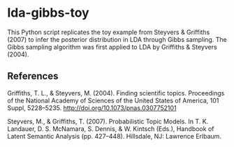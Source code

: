 # lda-gibbs-toy

This Python script replicates the toy example from Steyvers & Griffiths (2007) to infer the posterior distribution in LDA through Gibbs sampling.
The Gibbs sampling algorithm was first applied to LDA by Griffiths & Steyvers (2004).

## References

Griffiths, T. L., & Steyvers, M. (2004). Finding scientific topics. Proceedings of the National Academy of Sciences of the United States of America, 101 Suppl, 5228–5235. http://doi.org/10.1073/pnas.0307752101

Steyvers, M., & Griffiths, T. (2007). Probabilistic Topic Models. In T. K. Landauer, D. S. McNamara, S. Dennis, & W. Kintsch (Eds.), Handbook of Latent Semantic Analysis (pp. 427–448). Hillsdale, NJ: Lawrence Erlbaum.
